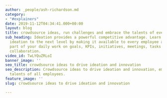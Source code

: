 ```yaml
---
author: _people/ash-richardson.md
category:
- "#explainers"
date: 2019-11-12T04:34:41.000+00:00
layout: blog
title: crowdsource ideas, run challenges and embrace the talents of every employee
sub_heading: Ideation provides a powerful competitive advantage. Learn how to take
  ideation to the next level by making it available to every employee and a seamless
  part of your daily work on goals, KPIs, initiatives, meetings, tasks and social
  collaboration.
video_id: TwLYQuZRLoI
banner_image: ''
seo_title: crowdsource ideas to drive ideation and innovation
seo_description: Crowdsource ideas to drive ideation and innovation, embracing the
  talents of all employees.
feature_image: ''
slug: crowdsource ideas to drive ideation and innovation

---
```

